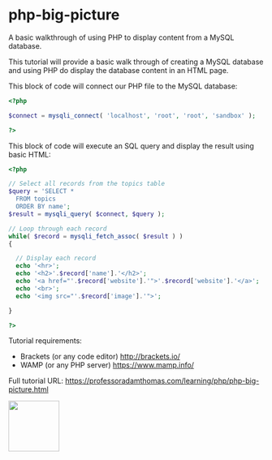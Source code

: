 # php-big-picture
A basic walkthrough of using PHP to display content from a MySQL database. 

This tutorial will provide a basic walk through of creating a MySQL database and using PHP do display the database content in an HTML page.
 
This block of code will connect our PHP file to the MySQL database:
 
```php
<?php 

$connect = mysqli_connect( 'localhost', 'root', 'root', 'sandbox' );

?>
```

This block of code will execute an SQL query and display the result using basic HTML:

```php
<?php

// Select all records from the topics table
$query = 'SELECT *
  FROM topics
  ORDER BY name';
$result = mysqli_query( $connect, $query );

// Loop through each record
while( $record = mysqli_fetch_assoc( $result ) )
{

  // Display each record
  echo '<hr>';
  echo '<h2>'.$record['name'].'</h2>';
  echo '<a href="'.$record['website'].'">'.$record['website'].'</a>';
  echo '<br>';
  echo '<img src="'.$record['image'].'">';

}

?>
```

Tutorial requirements:

* Brackets (or any code editor) http://brackets.io/
* WAMP (or any PHP server) https://www.mamp.info/

Full tutorial URL: https://professoradamthomas.com/learning/php/php-big-picture.html

<a href="https://professoradamthomas.com">
<img src="https://professoradamthomas.com/images/code-block.png" width="100">
</a>